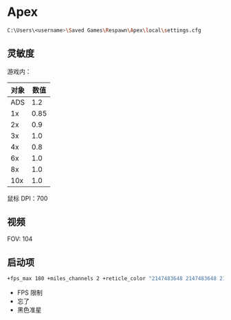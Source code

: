# Apex

```sh
C:\Users\<username>\Saved Games\Respawn\Apex\local\settings.cfg
```

## 灵敏度

游戏内：

|对象|数值|
|-|-|
|ADS|1.2|
|1x|0.85|
|2x|0.9|
|3x|1.0|
|4x|0.8|
|6x|1.0|
|8x|1.0|
|10x|1.0|

鼠标 DPI：700

## 视频

FOV: 104

## 启动项

```sh
+fps_max 180 +miles_channels 2 +reticle_color "2147483648 2147483648 2147483648"
```

- FPS 限制
- 忘了
- 黑色准星
